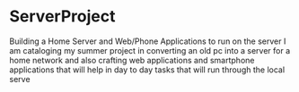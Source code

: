 # ServerProject
Building a Home Server and Web/Phone Applications to run on the server
I am cataloging my summer project in converting an old pc into a server for a home network and also crafting web applications and smartphone applications that will help in day to day tasks that will run through the local serve
